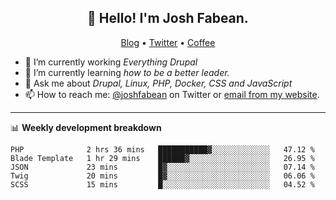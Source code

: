 <h2 align="center">👋 Hello! I'm Josh Fabean.</h2>
<p align="center">
  <a href="https://joshfabean.com">Blog</a> •
  <a href="https://twitter.com/fabean">Twitter</a> •
  <a href="https://www.buymeacoffee.com/LSxne6Yr4">Coffee</a>
</p>

- 🔭 I’m currently working *Everything Drupal*
- 🌱 I’m currently learning *how to be a better leader.*
- 💬 Ask me about *Drupal, Linux, PHP, Docker, CSS and JavaScript*
- 📫 How to reach me: [@joshfabean](https://twitter.com/joshfabean) on Twitter or [email from my website](https://joshfabean.com).

-------

📊 **Weekly development breakdown**
<!--START_SECTION:waka-->
```text
PHP              2 hrs 36 mins   ███████████▓░░░░░░░░░░░░░   47.12 % 
Blade Template   1 hr 29 mins    ██████▓░░░░░░░░░░░░░░░░░░   26.95 % 
JSON             23 mins         █▓░░░░░░░░░░░░░░░░░░░░░░░   07.14 % 
Twig             20 mins         █▓░░░░░░░░░░░░░░░░░░░░░░░   06.06 % 
SCSS             15 mins         █░░░░░░░░░░░░░░░░░░░░░░░░   04.52 % 
```
<!--END_SECTION:waka-->

<!--
**fabean/fabean** is a ✨ _special_ ✨ repository because its `README.md` (this file) appears on your GitHub profile.

Here are some ideas to get you started:

- 🔭 I’m currently working on ...
- 🌱 I’m currently learning ...
- 👯 I’m looking to collaborate on ...
- 🤔 I’m looking for help with ...
- 💬 Ask me about ...
- 📫 How to reach me: ...
- 😄 Pronouns: ...
- ⚡ Fun fact: ...
-->
